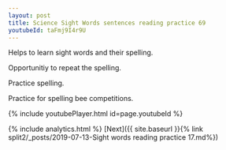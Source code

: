 ```yaml
---
layout: post
title: Science Sight Words sentences reading practice 69
youtubeId: taFmj9I4r9U
---
```

 
 
Helps to learn sight words and their spelling.

Opportunitiy to repeat the spelling. 

Practice spelling. 
 
Practice for spelling bee competitions. 
 
{% include youtubePlayer.html id=page.youtubeId %}
 
 
{% include analytics.html %} 
[Next]({{ site.baseurl }}{% link  split2/_posts/2019-07-13-Sight words reading practice 17.md%})
 
